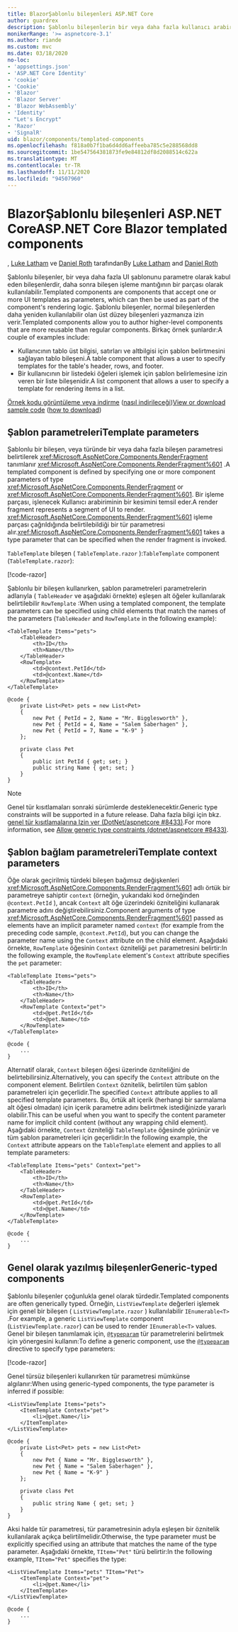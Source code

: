 ```yaml
---
title: BlazorŞablonlu bileşenleri ASP.NET Core
author: guardrex
description: Şablonlu bileşenlerin bir veya daha fazla kullanıcı arabirimi şablonunu parametre olarak kabul edip etmesinin, daha sonra bileşenin işleme mantığının bir parçası olarak kullanılabileceği hakkında bilgi edinin.
monikerRange: '>= aspnetcore-3.1'
ms.author: riande
ms.custom: mvc
ms.date: 03/18/2020
no-loc:
- 'appsettings.json'
- 'ASP.NET Core Identity'
- 'cookie'
- 'Cookie'
- 'Blazor'
- 'Blazor Server'
- 'Blazor WebAssembly'
- 'Identity'
- "Let's Encrypt"
- 'Razor'
- 'SignalR'
uid: blazor/components/templated-components
ms.openlocfilehash: f818a0b7f1ba6d4dd6affeeba785c5e288568dd8
ms.sourcegitcommit: 1be547564381873fe9e84812df8d2088514c622a
ms.translationtype: MT
ms.contentlocale: tr-TR
ms.lasthandoff: 11/11/2020
ms.locfileid: "94507960"
---
```

# <a name="aspnet-core-no-locblazor-templated-components"></a><span data-ttu-id="37429-103">BlazorŞablonlu bileşenleri ASP.NET Core</span><span class="sxs-lookup"><span data-stu-id="37429-103">ASP.NET Core Blazor templated components</span></span>

<span data-ttu-id="37429-104">, [Luke Latham](https://github.com/guardrex) ve [Daniel Roth](https://github.com/danroth27) tarafından</span><span class="sxs-lookup"><span data-stu-id="37429-104">By [Luke Latham](https://github.com/guardrex) and [Daniel Roth](https://github.com/danroth27)</span></span>

<span data-ttu-id="37429-105">Şablonlu bileşenler, bir veya daha fazla UI şablonunu parametre olarak kabul eden bileşenlerdir, daha sonra bileşen işleme mantığının bir parçası olarak kullanılabilir.</span><span class="sxs-lookup"><span data-stu-id="37429-105">Templated components are components that accept one or more UI templates as parameters, which can then be used as part of the component's rendering logic.</span></span> <span data-ttu-id="37429-106">Şablonlu bileşenler, normal bileşenlerden daha yeniden kullanılabilir olan üst düzey bileşenleri yazmanıza izin verir.</span><span class="sxs-lookup"><span data-stu-id="37429-106">Templated components allow you to author higher-level components that are more reusable than regular components.</span></span> <span data-ttu-id="37429-107">Birkaç örnek şunlardır:</span><span class="sxs-lookup"><span data-stu-id="37429-107">A couple of examples include:</span></span>

* <span data-ttu-id="37429-108">Kullanıcının tablo üst bilgisi, satırları ve altbilgisi için şablon belirtmesini sağlayan tablo bileşeni.</span><span class="sxs-lookup"><span data-stu-id="37429-108">A table component that allows a user to specify templates for the table's header, rows, and footer.</span></span>
* <span data-ttu-id="37429-109">Bir kullanıcının bir listedeki öğeleri işlemek için şablon belirlemesine izin veren bir liste bileşenidir.</span><span class="sxs-lookup"><span data-stu-id="37429-109">A list component that allows a user to specify a template for rendering items in a list.</span></span>

<span data-ttu-id="37429-110">[Örnek kodu görüntüleme veya indirme](https://github.com/dotnet/AspNetCore.Docs/tree/master/aspnetcore/blazor/common/samples/) ([nasıl indirileceği](xref:index#how-to-download-a-sample))</span><span class="sxs-lookup"><span data-stu-id="37429-110">[View or download sample code](https://github.com/dotnet/AspNetCore.Docs/tree/master/aspnetcore/blazor/common/samples/) ([how to download](xref:index#how-to-download-a-sample))</span></span>

## <a name="template-parameters"></a><span data-ttu-id="37429-111">Şablon parametreleri</span><span class="sxs-lookup"><span data-stu-id="37429-111">Template parameters</span></span>

<span data-ttu-id="37429-112">Şablonlu bir bileşen, veya türünde bir veya daha fazla bileşen parametresi belirtilerek <xref:Microsoft.AspNetCore.Components.RenderFragment> tanımlanır <xref:Microsoft.AspNetCore.Components.RenderFragment%601> .</span><span class="sxs-lookup"><span data-stu-id="37429-112">A templated component is defined by specifying one or more component parameters of type <xref:Microsoft.AspNetCore.Components.RenderFragment> or <xref:Microsoft.AspNetCore.Components.RenderFragment%601>.</span></span> <span data-ttu-id="37429-113">Bir işleme parçası, işlenecek Kullanıcı arabiriminin bir kesimini temsil eder.</span><span class="sxs-lookup"><span data-stu-id="37429-113">A render fragment represents a segment of UI to render.</span></span> <span data-ttu-id="37429-114"><xref:Microsoft.AspNetCore.Components.RenderFragment%601> işleme parçası çağrıldığında belirtilebildiği bir tür parametresi alır.</span><span class="sxs-lookup"><span data-stu-id="37429-114"><xref:Microsoft.AspNetCore.Components.RenderFragment%601> takes a type parameter that can be specified when the render fragment is invoked.</span></span>

<span data-ttu-id="37429-115">`TableTemplate` bileşen ( `TableTemplate.razor` ):</span><span class="sxs-lookup"><span data-stu-id="37429-115">`TableTemplate` component (`TableTemplate.razor`):</span></span>

[!code-razor[](../common/samples/5.x/BlazorWebAssemblySample/Components/TableTemplate.razor)]

<span data-ttu-id="37429-116">Şablonlu bir bileşen kullanırken, şablon parametreleri parametrelerin adlarıyla ( `TableHeader` ve aşağıdaki örnekte) eşleşen alt öğeler kullanılarak belirtilebilir `RowTemplate` :</span><span class="sxs-lookup"><span data-stu-id="37429-116">When using a templated component, the template parameters can be specified using child elements that match the names of the parameters (`TableHeader` and `RowTemplate` in the following example):</span></span>

```razor
<TableTemplate Items="pets">
    <TableHeader>
        <th>ID</th>
        <th>Name</th>
    </TableHeader>
    <RowTemplate>
        <td>@context.PetId</td>
        <td>@context.Name</td>
    </RowTemplate>
</TableTemplate>

@code {
    private List<Pet> pets = new List<Pet>
    {
        new Pet { PetId = 2, Name = "Mr. Bigglesworth" },
        new Pet { PetId = 4, Name = "Salem Saberhagen" },
        new Pet { PetId = 7, Name = "K-9" }
    };

    private class Pet
    {
        public int PetId { get; set; }
        public string Name { get; set; }
    }
}
```

> [!NOTE]
> <span data-ttu-id="37429-117">Genel tür kısıtlamaları sonraki sürümlerde desteklenecektir.</span><span class="sxs-lookup"><span data-stu-id="37429-117">Generic type constraints will be supported in a future release.</span></span> <span data-ttu-id="37429-118">Daha fazla bilgi için bkz. [genel tür kısıtlamalarına Izin ver (DotNet/aspnetcore #8433)](https://github.com/dotnet/aspnetcore/issues/8433).</span><span class="sxs-lookup"><span data-stu-id="37429-118">For more information, see [Allow generic type constraints (dotnet/aspnetcore #8433)](https://github.com/dotnet/aspnetcore/issues/8433).</span></span>

## <a name="template-context-parameters"></a><span data-ttu-id="37429-119">Şablon bağlam parametreleri</span><span class="sxs-lookup"><span data-stu-id="37429-119">Template context parameters</span></span>

<span data-ttu-id="37429-120">Öğe olarak geçirilmiş türdeki bileşen bağımsız değişkenleri <xref:Microsoft.AspNetCore.Components.RenderFragment%601> adlı örtük bir parametreye sahiptir `context` (örneğin, yukarıdaki kod örneğinden `@context.PetId` ), ancak `Context` alt öğe üzerindeki özniteliğini kullanarak parametre adını değiştirebilirsiniz.</span><span class="sxs-lookup"><span data-stu-id="37429-120">Component arguments of type <xref:Microsoft.AspNetCore.Components.RenderFragment%601> passed as elements have an implicit parameter named `context` (for example from the preceding code sample, `@context.PetId`), but you can change the parameter name using the `Context` attribute on the child element.</span></span> <span data-ttu-id="37429-121">Aşağıdaki örnekte, `RowTemplate` öğesinin `Context` özniteliği `pet` parametresini belirtir:</span><span class="sxs-lookup"><span data-stu-id="37429-121">In the following example, the `RowTemplate` element's `Context` attribute specifies the `pet` parameter:</span></span>

```razor
<TableTemplate Items="pets">
    <TableHeader>
        <th>ID</th>
        <th>Name</th>
    </TableHeader>
    <RowTemplate Context="pet">
        <td>@pet.PetId</td>
        <td>@pet.Name</td>
    </RowTemplate>
</TableTemplate>

@code {
    ...
}
```

<span data-ttu-id="37429-122">Alternatif olarak, `Context` bileşen öğesi üzerinde özniteliğini de belirtebilirsiniz.</span><span class="sxs-lookup"><span data-stu-id="37429-122">Alternatively, you can specify the `Context` attribute on the component element.</span></span> <span data-ttu-id="37429-123">Belirtilen `Context` öznitelik, belirtilen tüm şablon parametreleri için geçerlidir.</span><span class="sxs-lookup"><span data-stu-id="37429-123">The specified `Context` attribute applies to all specified template parameters.</span></span> <span data-ttu-id="37429-124">Bu, örtük alt içerik (herhangi bir sarmalama alt öğesi olmadan) için içerik parametre adını belirtmek istediğinizde yararlı olabilir.</span><span class="sxs-lookup"><span data-stu-id="37429-124">This can be useful when you want to specify the content parameter name for implicit child content (without any wrapping child element).</span></span> <span data-ttu-id="37429-125">Aşağıdaki örnekte, `Context` özniteliği `TableTemplate` öğesinde görünür ve tüm şablon parametreleri için geçerlidir:</span><span class="sxs-lookup"><span data-stu-id="37429-125">In the following example, the `Context` attribute appears on the `TableTemplate` element and applies to all template parameters:</span></span>

```razor
<TableTemplate Items="pets" Context="pet">
    <TableHeader>
        <th>ID</th>
        <th>Name</th>
    </TableHeader>
    <RowTemplate>
        <td>@pet.PetId</td>
        <td>@pet.Name</td>
    </RowTemplate>
</TableTemplate>

@code {
    ...
}
```

## <a name="generic-typed-components"></a><span data-ttu-id="37429-126">Genel olarak yazılmış bileşenler</span><span class="sxs-lookup"><span data-stu-id="37429-126">Generic-typed components</span></span>

<span data-ttu-id="37429-127">Şablonlu bileşenler çoğunlukla genel olarak türdedir.</span><span class="sxs-lookup"><span data-stu-id="37429-127">Templated components are often generically typed.</span></span> <span data-ttu-id="37429-128">Örneğin, `ListViewTemplate` değerleri işlemek için genel bir bileşen ( `ListViewTemplate.razor` ) kullanılabilir `IEnumerable<T>` .</span><span class="sxs-lookup"><span data-stu-id="37429-128">For example, a generic `ListViewTemplate` component (`ListViewTemplate.razor`) can be used to render `IEnumerable<T>` values.</span></span> <span data-ttu-id="37429-129">Genel bir bileşen tanımlamak için, [`@typeparam`](xref:mvc/views/razor#typeparam) tür parametrelerini belirtmek için yönergesini kullanın:</span><span class="sxs-lookup"><span data-stu-id="37429-129">To define a generic component, use the [`@typeparam`](xref:mvc/views/razor#typeparam) directive to specify type parameters:</span></span>

[!code-razor[](../common/samples/5.x/BlazorWebAssemblySample/Components/ListViewTemplate.razor)]

<span data-ttu-id="37429-130">Genel türsüz bileşenleri kullanırken tür parametresi mümkünse algılanır:</span><span class="sxs-lookup"><span data-stu-id="37429-130">When using generic-typed components, the type parameter is inferred if possible:</span></span>

```razor
<ListViewTemplate Items="pets">
    <ItemTemplate Context="pet">
        <li>@pet.Name</li>
    </ItemTemplate>
</ListViewTemplate>

@code {
    private List<Pet> pets = new List<Pet>
    {
        new Pet { Name = "Mr. Bigglesworth" },
        new Pet { Name = "Salem Saberhagen" },
        new Pet { Name = "K-9" }
    };

    private class Pet
    {
        public string Name { get; set; }
    }
}
```

<span data-ttu-id="37429-131">Aksi halde tür parametresi, tür parametresinin adıyla eşleşen bir öznitelik kullanılarak açıkça belirtilmelidir.</span><span class="sxs-lookup"><span data-stu-id="37429-131">Otherwise, the type parameter must be explicitly specified using an attribute that matches the name of the type parameter.</span></span> <span data-ttu-id="37429-132">Aşağıdaki örnekte, `TItem="Pet"` türü belirtir:</span><span class="sxs-lookup"><span data-stu-id="37429-132">In the following example, `TItem="Pet"` specifies the type:</span></span>

```razor
<ListViewTemplate Items="pets" TItem="Pet">
    <ItemTemplate Context="pet">
        <li>@pet.Name</li>
    </ItemTemplate>
</ListViewTemplate>

@code {
    ...
}
```
